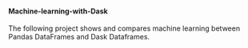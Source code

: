 #### Machine-learning-with-Dask
The following project shows and compares machine learning between Pandas DataFrames and Dask Dataframes.  

